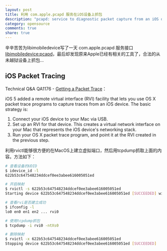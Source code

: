 ```yaml
---
layout: post
title: 利用 com.apple.pcapd 服务在iOS设备上抓包
description: "pcapd: service to diagnostic packet capture from an iOS device"
category: opensource
comments: true
share: true
---
```


辛辛苦苦为libimobiledevice写了一天 com.apple.pcapd 服务接口 [libimobiledevice:pcapd](https://github.com/upbit/libimobiledevice/tree/pcapd)，最后却发现原来Apple已经有相关的工具了，合法的从未越狱设备上抓包...

## iOS Packet Tracing

Technical Q&A QA1176 - [Getting a Packet Trace](https://developer.apple.com/library/ios/qa/qa1176/_index.html#//apple_ref/doc/uid/DTS10001707-CH1-SECRVI)：

iOS 5 added a remote virtual interface (RVI) facility that lets you use OS X packet trace programs to capture traces from an iOS device. The basic strategy is:

1. Connect your iOS device to your Mac via USB.
2. Set up an RVI for that device. This creates a virtual network interface on your Mac that represents the iOS device's networking stack.
3. Run your OS X packet trace program, and point it at the RVI created in the previous step.

利用rvictl能够很方便的在MacOS上建立虚拟端口，然后用tcpdump抓取上面的内容。方法如下：

~~~sh
# 查看设备的UDID
$ idevice_id -l
622b53c647548234ddcef0ee3abee616005051ed

# 开启映射
$ rvictl -s 622b53c647548234ddcef0ee3abee616005051ed
Starting device 622b53c647548234ddcef0ee3abee616005051ed [SUCCEEDED] with interface rvi0

# 查看rvi是否建立成功
$ ifconfig -l
lo0 en0 en1 en2 ... rvi0

# 使用tcpdump抓包
$ tcpdump -i rvi0 -ntXs0

# 删除映射
$ rvictl -x 622b53c647548234ddcef0ee3abee616005051ed
Stopping device 622b53c647548234ddcef0ee3abee616005051ed [SUCCEEDED]
~~~

